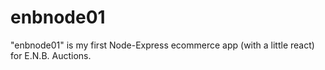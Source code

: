 # enbnode01
"enbnode01" is my first Node-Express ecommerce app (with a little react) for E.N.B. Auctions.
